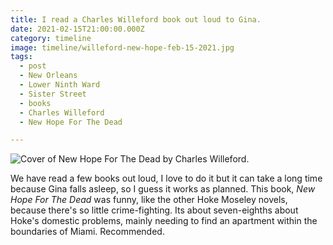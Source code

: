 ```yaml
---
title: I read a Charles Willeford book out loud to Gina.
date: 2021-02-15T21:00:00.000Z
category: timeline
image: timeline/willeford-new-hope-feb-15-2021.jpg
tags:
  - post
  - New Orleans
  - Lower Ninth Ward
  - Sister Street
  - books
  - Charles Willeford
  - New Hope For The Dead

---
```


![Cover of New Hope For The Dead by Charles Willeford.](/static/img/timeline/willeford-new-hope-feb-15-2021.jpg)

We have read a few books out loud, I love to do it but it can take a long time because Gina falls asleep, so I guess it works as planned. This book, _New Hope For The Dead_ was funny, like the other Hoke Moseley novels, because there's so little crime-fighting. Its about seven-eighths about Hoke's domestic problems, mainly needing to find an apartment within the boundaries of Miami. Recommended.